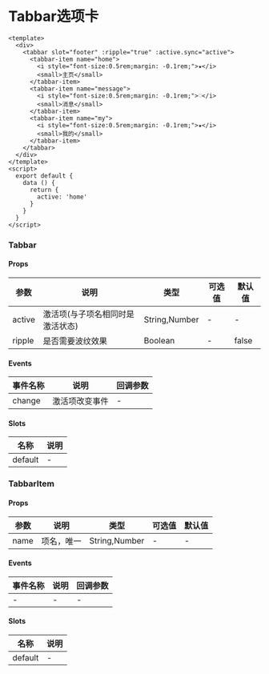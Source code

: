 # Tabbar选项卡

```
<template>
  <div>
    <tabbar slot="footer" :ripple="true" :active.sync="active">
      <tabbar-item name="home">
        <i style="font-size:0.5rem;margin: -0.1rem;">★</i>
        <small>主页</small>
      </tabbar-item>
      <tabbar-item name="message">
        <i style="font-size:0.5rem;margin: -0.1rem;">♡</i>
        <small>消息</small>
      </tabbar-item>
      <tabbar-item name="my">
        <i style="font-size:0.5rem;margin: -0.1rem;">★</i>
        <small>我的</small>
      </tabbar-item>
    </tabbar>
  </div>
</template>
<script>
  export default {
    data () {
      return {
        active: 'home'
      }
    }
  }
</script>
```

### Tabbar
#### Props
| 参数      | 说明    | 类型      | 可选值       | 默认值   |
|---------- |-------- |---------- |------------- |--------- |
| active     | 激活项(与子项名相同时是激活状态)   | String,Number  |   -       |    -    |
| ripple     | 是否需要波纹效果   | Boolean  |   -       |    false    |

#### Events
| 事件名称 | 说明 | 回调参数 |
|---------|--------|---------|
| change | 激活项改变事件 | - |

#### Slots
| 名称 | 说明 | 
|---------|--------|
| default | - |

### TabbarItem
#### Props
| 参数      | 说明    | 类型      | 可选值       | 默认值   |
|---------- |-------- |---------- |------------- |--------- |
| name     | 项名，唯一   | String,Number  |   -       |    -    |

#### Events
| 事件名称 | 说明 | 回调参数 |
|---------|--------|---------|
| - | - | - |

#### Slots
| 名称 | 说明 | 
|---------|--------|
| default | - |
